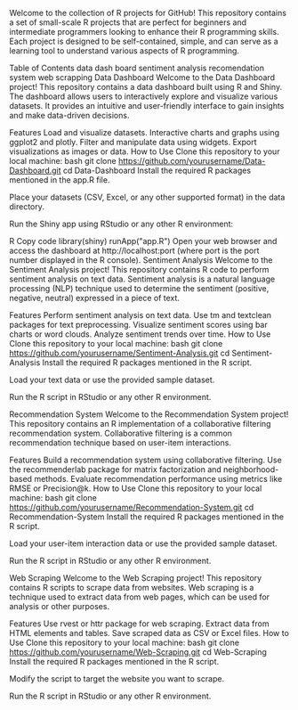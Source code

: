 Welcome to the collection of R projects for GitHub! This repository contains a set of small-scale R projects that are perfect for beginners and intermediate programmers looking to enhance their R programming skills. Each project is designed to be self-contained, simple, and can serve as a learning tool to understand various aspects of R programming.

Table of Contents
data dash board
sentiment analysis
recomendation system
web scrapping
Data Dashboard
Welcome to the Data Dashboard project! This repository contains a data dashboard built using R and Shiny. The dashboard allows users to interactively explore and visualize various datasets. It provides an intuitive and user-friendly interface to gain insights and make data-driven decisions.

Features
Load and visualize datasets.
Interactive charts and graphs using ggplot2 and plotly.
Filter and manipulate data using widgets.
Export visualizations as images or data.
How to Use
Clone this repository to your local machine:
bash
git clone https://github.com/yourusername/Data-Dashboard.git
cd Data-Dashboard
Install the required R packages mentioned in the app.R file.

Place your datasets (CSV, Excel, or any other supported format) in the data directory.

Run the Shiny app using RStudio or any other R environment:

R
Copy code
library(shiny)
runApp("app.R")
Open your web browser and access the dashboard at http://localhost:port (where port is the port number displayed in the R console).
Sentiment Analysis
Welcome to the Sentiment Analysis project! This repository contains R code to perform sentiment analysis on text data. Sentiment analysis is a natural language processing (NLP) technique used to determine the sentiment (positive, negative, neutral) expressed in a piece of text.

Features
Perform sentiment analysis on text data.
Use tm and textclean packages for text preprocessing.
Visualize sentiment scores using bar charts or word clouds.
Analyze sentiment trends over time.
How to Use
Clone this repository to your local machine:
bash
git clone https://github.com/yourusername/Sentiment-Analysis.git
cd Sentiment-Analysis
Install the required R packages mentioned in the R script.

Load your text data or use the provided sample dataset.

Run the R script in RStudio or any other R environment.

Recommendation System
Welcome to the Recommendation System project! This repository contains an R implementation of a collaborative filtering recommendation system. Collaborative filtering is a common recommendation technique based on user-item interactions.

Features
Build a recommendation system using collaborative filtering.
Use the recommenderlab package for matrix factorization and neighborhood-based methods.
Evaluate recommendation performance using metrics like RMSE or Precision@k.
How to Use
Clone this repository to your local machine:
bash
git clone https://github.com/yourusername/Recommendation-System.git
cd Recommendation-System
Install the required R packages mentioned in the R script.

Load your user-item interaction data or use the provided sample dataset.

Run the R script in RStudio or any other R environment.

Web Scraping
Welcome to the Web Scraping project! This repository contains R scripts to scrape data from websites. Web scraping is a technique used to extract data from web pages, which can be used for analysis or other purposes.

Features
Use rvest or httr package for web scraping.
Extract data from HTML elements and tables.
Save scraped data as CSV or Excel files.
How to Use
Clone this repository to your local machine:
bash
git clone https://github.com/yourusername/Web-Scraping.git
cd Web-Scraping
Install the required R packages mentioned in the R script.

Modify the script to target the website you want to scrape.

Run the R script in RStudio or any other R environment.
